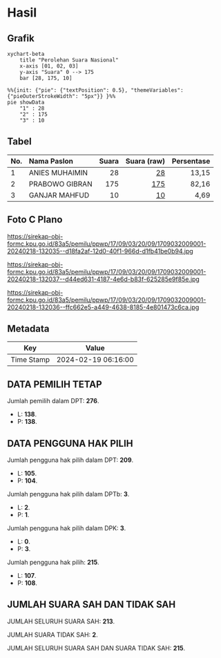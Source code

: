 # Hasil

## Grafik

```mermaid
xychart-beta
    title "Perolehan Suara Nasional"
    x-axis [01, 02, 03]
    y-axis "Suara" 0 --> 175
    bar [28, 175, 10]
```

```mermaid
%%{init: {"pie": {"textPosition": 0.5}, "themeVariables": {"pieOuterStrokeWidth": "5px"}} }%%
pie showData
    "1" : 28
    "2" : 175
    "3" : 10
```

## Tabel

| No. | Nama Paslon    | Suara | Suara (raw) | Persentase |
|:--- |:-------------- | -----:| -----------:| ----------:|
| 1   | ANIES MUHAIMIN | 28    | [28][p-1]   | 13,15      |
| 2   | PRABOWO GIBRAN | 175   | [175][p-2]  | 82,16      |
| 3   | GANJAR MAHFUD  | 10    | [10][p-3]   | 4,69       |


[p-1]: https://github.com/gigit-pemilu/pemilu-2024/blob/main/pilpres/hitung-suara/sub/17-bengkulu/sub/09-bengkulu-tengah/sub/03-pondok-kelapa/sub/2009-talang-pauh/sub/001-tps/sub/paslon-1.txt
[p-2]: https://github.com/gigit-pemilu/pemilu-2024/blob/main/pilpres/hitung-suara/sub/17-bengkulu/sub/09-bengkulu-tengah/sub/03-pondok-kelapa/sub/2009-talang-pauh/sub/001-tps/sub/paslon-2.txt
[p-3]: https://github.com/gigit-pemilu/pemilu-2024/blob/main/pilpres/hitung-suara/sub/17-bengkulu/sub/09-bengkulu-tengah/sub/03-pondok-kelapa/sub/2009-talang-pauh/sub/001-tps/sub/paslon-3.txt

## Foto C Plano

https://sirekap-obj-formc.kpu.go.id/83a5/pemilu/ppwp/17/09/03/20/09/1709032009001-20240218-132035--d18fa2af-12d0-40f1-966d-d1fb41be0b94.jpg

https://sirekap-obj-formc.kpu.go.id/83a5/pemilu/ppwp/17/09/03/20/09/1709032009001-20240218-132037--d44ed631-4187-4e6d-b83f-625285e9f85e.jpg

https://sirekap-obj-formc.kpu.go.id/83a5/pemilu/ppwp/17/09/03/20/09/1709032009001-20240218-132036--ffc662e5-a449-4638-8185-4e801473c6ca.jpg


## Metadata

| Key        | Value               |
| ---------- | ------------------- |
| Time Stamp | 2024-02-19 06:16:00 |


## DATA PEMILIH TETAP

Jumlah pemilih dalam DPT: **276**.
 * L: **138**.
 * P: **138**.

## DATA PENGGUNA HAK PILIH

Jumlah pengguna hak pilih dalam DPT: **209**.
 * L: **105**.
 * P: **104**.

Jumlah pengguna hak pilih dalam DPTb: **3**.
 * L: **2**.
 * P: **1**.

Jumlah pengguna hak pilih dalam DPK: **3**.
 * L: **0**.
 * P: **3**.

Jumlah pengguna hak pilih: **215**.
 * L: **107**.
 * P: **108**.

## JUMLAH SUARA SAH DAN TIDAK SAH

JUMLAH SELURUH SUARA SAH: **213**.

JUMLAH SUARA TIDAK SAH: **2**.

JUMLAH SELURUH SUARA SAH DAN SUARA TIDAK SAH: **215**.


